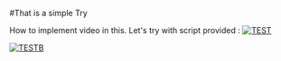 #That is a simple Try 

How to implement video in this.
Let's try with script provided :
[![TEST](https://video-to-markdown.netlify.com/.netlify/functions/image?url=https%3A%2F%2Fvimeo.com%2F360541396)](https://vimeo.com/360541396 "TEST")


[![TESTB](https://video-to-markdown.netlify.com/.netlify/functions/image?url=https%3A%2F%2Fwww.youtube.com%2Fwatch%3Fv%3DwwiiTjneNVM)](https://www.youtube.com/watch?v=wwiiTjneNVM "TESTB")
